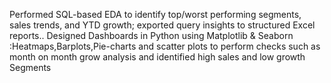 Performed SQL-based EDA to identify top/worst performing segments, sales trends, and YTD growth; exported query insights to structured Excel reports..
Designed Dashboards in Python using Matplotlib & Seaborn :Heatmaps,Barplots,Pie-charts and scatter plots to perform checks such as month on month grow analysis and identified high sales and low growth Segments
